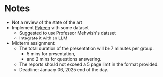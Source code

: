 # Notes

- Not a review of the state of the art
- Implement [Pykeen](https://pykeen.readthedocs.io/en/stable/index.html) with some dataset
  - Suggested to use Professor Mehwish's dataset
  - Integrate it with an LLM
- Midterm assignment:
  - The total duration of the presentation will be 7 minutes per group.
    - 5 mins for presentation,
    - and 2 mins for questions answering.
  - The reports should not exceed a 5 page limit in the format provided.
  - Deadline: January 06, 2025 end of the day.
